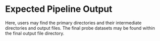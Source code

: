 # Expected Pipeline Output

Here, users may find the primary directories and their intermediate directories and output files. The final probe datasets may be found within the final output file directory. 
